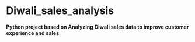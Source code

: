 # Diwali_sales_analysis
**Python project based on Analyzing Diwali sales data to improve customer experience and sales**
